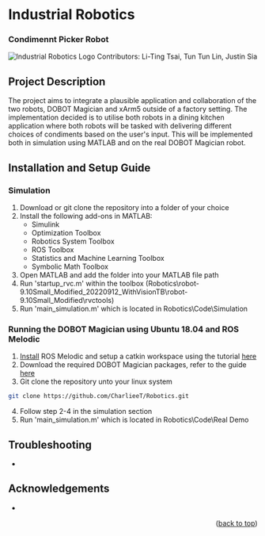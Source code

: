 <a name="readme-top"></a>
# Industrial Robotics
### **Condimennt Picker Robot**
![Industrial Robotics Logo](https://user-images.githubusercontent.com/114462972/196307132-19465e11-1b34-4f45-9e88-00a31518239f.png)
Contributors: Li-Ting Tsai, Tun Tun Lin, Justin Sia

## Project Description
The project aims to integrate a plausible application and collaboration of the two robots, DOBOT Magician and xArm5 outside of a factory setting. The implementation decided is to utilise both robots in a dining kitchen application where both robots will be tasked with delivering different choices of condiments based on the user's input. This will be implemented both in simulation using MATLAB and on the real DOBOT Magician robot.

## Installation and Setup Guide
### Simulation
1. Download or git clone the repository into a folder of your choice
2. Install the following add-ons in MATLAB:
    - Simulink
    - Optimization Toolbox
    - Robotics System Toolbox
    - ROS Toolbox
    - Statistics and Machine Learning Toolbox
    - Symbolic Math Toolbox
3. Open MATLAB and add the folder into your MATLAB file path
4. Run 'startup_rvc.m' within the toolbox (Robotics\robot-9.10Small_Modified_20220912_WithVisionTB\robot-9.10Small_Modified\rvctools)
5. Run 'main_simulation.m' which is located in Robotics\Code\Simulation

### Running the DOBOT Magician using Ubuntu 18.04 and ROS Melodic
1. [Install](http://wiki.ros.org/melodic/Installation/Ubuntu) ROS Melodic and setup a catkin workspace using the tutorial [here](http://wiki.ros.org/catkin/Tutorials/create_a_workspace)
2. Download the required DOBOT Magician packages, refer to the guide [here](https://github.com/gapaul/dobot_magician_driver/wiki/Instructions-For-Native-Linux)
3. Git clone the repository unto your linux system
```sh
git clone https://github.com/CharlieeT/Robotics.git
```
4. Follow step 2-4 in the simulation section
5. Run 'main_simulation.m' which is located in Robotics\Code\Real Demo

## Troubleshooting
-
## Acknowledgements
-

<p align="right">(<a href="#readme-top">back to top</a>)</p>
